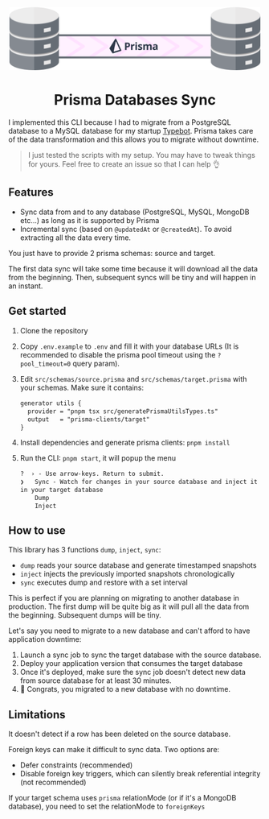 <p align="center">
  <img src="./.github/images/readme-illustration.png" width="500px" alt="Readme illustration">
  <h1 align="center">Prisma Databases Sync</h1>
</p>

I implemented this CLI because I had to migrate from a PostgreSQL database to a MySQL database for my startup [Typebot](https://typebot.io/). Prisma takes care of the data transformation and this allows you to migrate without downtime.

> I just tested the scripts with my setup. You may have to tweak things for yours. Feel free to create an issue so that I can help 👌

## Features

- Sync data from and to any database (PostgreSQL, MySQL, MongoDB etc...) as long as it is supported by Prisma
- Incremental sync (based on `@updatedAt` or `@createdAt`). To avoid extracting all the data every time.

You just have to provide 2 prisma schemas: source and target.

The first data sync will take some time because it will download all the data from the beginning. Then, subsequent syncs will be tiny and will happen in an instant.

## Get started

1. Clone the repository
2. Copy `.env.example` to `.env` and fill it with your database URLs (It is recommended to disable the prisma pool timeout using the `?pool_timeout=0` query param).
3. Edit `src/schemas/source.prisma` and `src/schemas/target.prisma` with your schemas. Make sure it contains:

   ```
   generator utils {
     provider = "pnpm tsx src/generatePrismaUtilsTypes.ts"
     output   = "prisma-clients/target"
   }
   ```

4. Install dependencies and generate prisma clients: `pnpm install`
5. Run the CLI: `pnpm start`, it will popup the menu
   ```
   ?  › - Use arrow-keys. Return to submit.
   ❯   Sync - Watch for changes in your source database and inject it in your target database
       Dump
       Inject
   ```

## How to use

This library has 3 functions `dump`, `inject`, `sync`:

- `dump` reads your source database and generate timestamped snapshots
- `inject` injects the previously imported snapshots chronologically
- `sync` executes dump and restore with a set interval

This is perfect if you are planning on migrating to another database in production. The first dump will be quite big as it will pull all the data from the beginning. Subsequent dumps will be tiny.

Let's say you need to migrate to a new database and can't afford to have application downtime:

1. Launch a sync job to sync the target database with the source database.
2. Deploy your application version that consumes the target database
3. Once it's deployed, make sure the sync job doesn't detect new data from source database for at least 30 minutes.
4. 🎉 Congrats, you migrated to a new database with no downtime.

## Limitations

It doesn't detect if a row has been deleted on the source database.

Foreign keys can make it difficult to sync data. Two options are:

- Defer constraints (recommended)
- Disable foreign key triggers, which can silently break referential integrity (not recommended)

If your target schema uses `prisma` relationMode (or if it's a MongoDB database), you need to set the relationMode to `foreignKeys`

